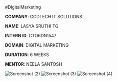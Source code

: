  #DigitalMarketing

**COMPANY**: CODTECH IT SOLUTIONS

**NAME**: LASYA SRUTHI TG

**INTERN ID**: CTO6DN1547

**DOMAIN**: DIGITAL MARKETING 

**DURATION**: 6 WEEKS 

**MENTOR**: NEELA SANTOSH

![Screenshot (2)](https://github.com/user-attachments/assets/e2098d8d-4996-4727-9630-b63bae1f4986)
![Screenshot (3)](https://github.com/user-attachments/assets/4f47f2f7-5855-47f5-ae9e-e2f44db556e9)
![Screenshot (4)](https://github.com/user-attachments/assets/f8b897ab-fae8-4ee6-b075-eb5da9d7f279)

